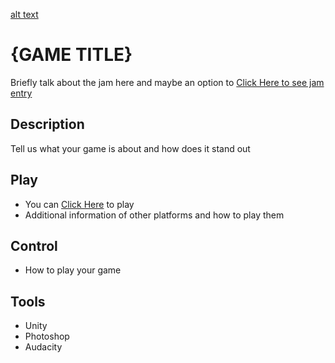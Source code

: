 [alt text][screenshot]

# {GAME TITLE}
Briefly talk about the jam here and maybe an option to [Click Here to see jam entry](https://domain.tld/path/to/game/jam/entry)

## Description
Tell us what your game is about and how does it stand out

## Play
- You can [Click Here](https://domain.tld/path/to/html_version) to play 
- Additional information of other platforms and how to play them

## Control
- How to play your game

## Tools
- Unity
- Photoshop
- Audacity

[screenshot]: https://domain.tld/path/to/screenshot.png "Game or Screenshot Title"
